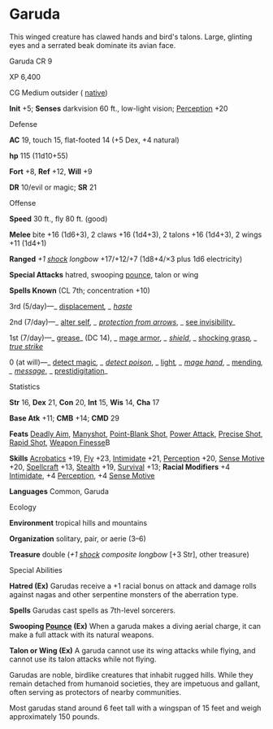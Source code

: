 # Garuda

This winged creature has clawed hands and bird's talons. Large, glinting eyes and a serrated beak dominate its avian face.

Garuda CR 9

XP 6,400

CG Medium outsider ( [native](monsters/creatureTypes.md#_native-subtype))

**Init** +5; **Senses** darkvision 60 ft., low-light vision; [Perception](skills/perception.md#_perception) +20

Defense

**AC** 19, touch 15, flat-footed 14 (+5 Dex, +4 natural)

**hp** 115 (11d10+55)

**Fort** +8, **Ref** +12, **Will** +9

**DR** 10/evil or magic; **SR** 21

Offense

**Speed** 30 ft., fly 80 ft. (good)

**Melee** bite +16 (1d6+3), 2 claws +16 (1d4+3), 2 talons +16 (1d4+3), 2 wings +11 (1d4+1)

**Ranged** _+1 [shock](magicItems/weapons.md#_weapons-shock) longbow_ +17/+12/+7 (1d8+4/×3 plus 1d6 electricity)

**Special Attacks** hatred, swooping [pounce](monsters/universalMonsterRules.md#_pounce), talon or wing

**Spells Known** (CL 7th; concentration +10)

3rd (5/day)—_ [displacement](spells/displacement.md#_displacement)_, _ [haste](spells/haste.md#_haste)_

2nd (7/day)—_ [alter self](spells/alterSelf.md#_alter-self)_, _ [protection from arrows](spells/protectionFromArrows.md#_protection-from-arrows)_, _ [see invisibility](spells/seeInvisibility.md#_see-invisibility)_

1st (7/day)—_ [grease](spells/grease.md#_grease)_ (DC 14), _ [mage armor](spells/mageArmor.md#_mage-armor)_, _ [shield](spells/shield.md#_shield)_, _ [shocking grasp](spells/shockingGrasp.md#_shocking-grasp)_, _ [true strike](spells/trueStrike.md#_true-strike)_

0 (at will)—_ [detect magic](spells/detectMagic.md#_detect-magic)_, _ [detect poison](spells/detectPoison.md#_detect-poison)_, _ [light](spells/light.md#_light)_, _ [mage hand](spells/mageHand.md#_mage-hand)_, _ [mending](spells/mending.md#_mending)_, _ [message](spells/message.md#_message)_, _ [prestidigitation](spells/prestidigitation.md#_prestidigitation)_

Statistics

**Str** 16, **Dex** 21, **Con** 20, **Int** 15, **Wis** 14, **Cha** 17

**Base Atk** +11; **CMB** +14; **CMD** 29

**Feats** [Deadly Aim](feats.md#_deadly-aim), [Manyshot](feats.md#_manyshot), [Point-Blank Shot](feats.md#_point-blank-shot), [Power Attack](feats.md#_power-attack), [Precise Shot](feats.md#_precise-shot), [Rapid Shot](feats.md#_rapid-shot), [Weapon Finesse](feats.md#_weapon-finesse)B

**Skills** [Acrobatics](skills/acrobatics.md#_acrobatics) +19, [Fly](skills/fly.md#_fly) +23, [Intimidate](skills/intimidate.md#_intimidate) +21, [Perception](skills/perception.md#_perception) +20, [Sense Motive](skills/senseMotive.md#_sense-motive) +20, [Spellcraft](skills/spellcraft.md#_spellcraft) +13, [Stealth](skills/stealth.md#_stealth) +19, [Survival](skills/survival.md#_survival) +13; **Racial Modifiers** +4 [Intimidate](skills/intimidate.md#_intimidate), +4 [Perception](skills/perception.md#_perception), +4 [Sense Motive](skills/senseMotive.md#_sense-motive)

**Languages** Common, Garuda

Ecology

**Environment** tropical hills and mountains

**Organization** solitary, pair, or aerie (3–6)

**Treasure** double (_+1 [shock](magicItems/weapons.md#_weapons-shock) composite longbow_ [+3 Str], other treasure)

Special Abilities

**Hatred (Ex)** Garudas receive a +1 racial bonus on attack and damage rolls against nagas and other serpentine monsters of the aberration type.

**Spells** Garudas cast spells as 7th-level sorcerers.

**Swooping [Pounce](monsters/universalMonsterRules.md#_pounce) (Ex)** When a garuda makes a diving aerial charge, it can make a full attack with its natural weapons.

**Talon or Wing (Ex)** A garuda cannot use its wing attacks while flying, and cannot use its talon attacks while not flying.

Garudas are noble, birdlike creatures that inhabit rugged hills. While they remain detached from humanoid societies, they are impetuous and gallant, often serving as protectors of nearby communities.

Most garudas stand around 6 feet tall with a wingspan of 15 feet and weigh approximately 150 pounds.

